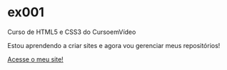 # ex001
 Curso de HTML5 e CSS3 do CursoemVídeo

Estou aprendendo a criar sites e agora vou gerenciar meus repositórios!

<a href="https://nathanveiga.github.io/ex001/android.html">Acesse o meu site!</a>